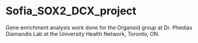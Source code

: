 # Sofia_SOX2_DCX_project
Gene enrichment analysis work done for the Organoid group at Dr. Phedias Diamandis Lab at the University Health Network, Toronto, ON.
